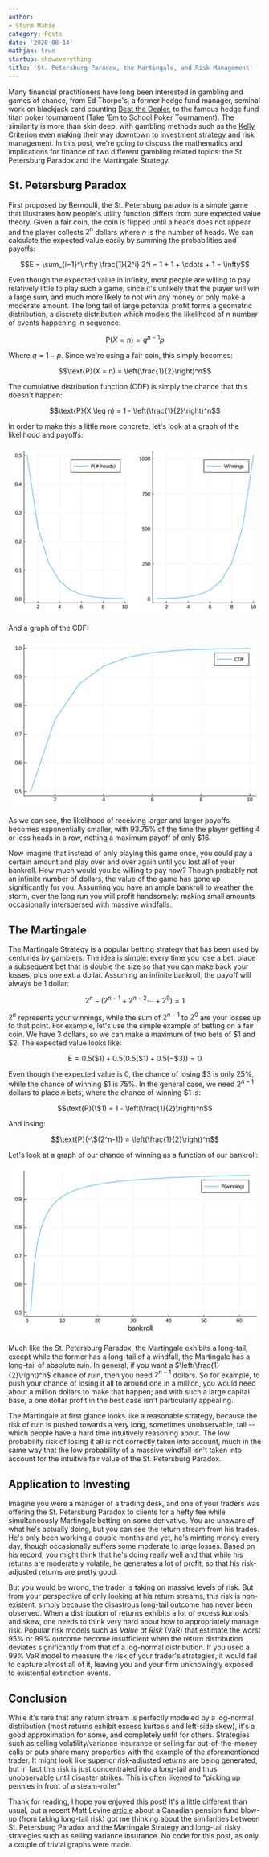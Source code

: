 ```yaml
---
author:
- Sturm Mabie
category: Posts
date: '2020-08-14'
mathjax: true
startup: showeverything
title: 'St. Petersburg Paradox, the Martingale, and Risk Management'
---
```


Many financial practitioners have long been interested in gambling and
games of chance, from Ed Thorpe\'s, a former hedge fund manager, seminal
work on blackjack card counting [Beat the
Dealer](https://www.amazon.com/Beat-Dealer-Winning-Strategy-Twenty-One/dp/0394703103),
to the famous hedge fund titan poker tournament (Take \'Em to School
Poker Tournament). The similarity is more than skin deep, with gambling
methods such as the [Kelly
Criterion](https://en.wikipedia.org/wiki/Kelly_criterion) even making
their way downtown to investment strategy and risk management. In this
post, we\'re going to discuss the mathematics and implications for
finance of two different gambling related topics: the St. Petersburg
Paradox and the Martingale Strategy.

St. Petersburg Paradox
----------------------

First proposed by Bernoulli, the St. Petersburg paradox is a simple game
that illustrates how people\'s utility function differs from pure
expected value theory. Given a fair coin, the coin is flipped until a
heads does not appear and the player collects $2^n$ dollars where $n$ is
the number of heads. We can calculate the expected value easily by
summing the probabilities and payoffs:

$$E = \sum_{i=1}^\infty \frac{1}{2^i} 2^i = 1 + 1 + \cdots + 1 = \infty$$

Even though the expected value in infinity, most people are willing to
pay relatively little to play such a game, since it\'s unlikely that the
player will win a large sum, and much more likely to not win any money
or only make a moderate amount. The long tail of large potential profit
forms a geometric distribution, a discrete distribution which models the
likelihood of $n$ number of events happening in sequence:

$$\text{P}(X = n) = q^{n-1}p$$

Where $q = 1 - p$. Since we\'re using a fair coin, this simply becomes:

$$\text{P}(X = n) = \left(\frac{1}{2}\right)^n$$

The cumulative distribution function (CDF) is simply the chance that
this doesn\'t happen:

$$\text{P}(X \leq n) = 1 - \left(\frac{1}{2}\right)^n$$

In order to make this a little more concrete, let\'s look at a graph of
the likelihood and payoffs:

![Payoff vs \# Heads](/assets/pwin.svg)

And a graph of the CDF:

![Payoff vs \# Heads](/assets/pcdf.svg)

As we can see, the likelihood of receiving larger and larger payoffs
becomes exponentially smaller, with 93.75% of the time the player
getting 4 or less heads in a row, netting a maximum payoff of only \$16.

Now imagine that instead of only playing this game once, you could pay a
certain amount and play over and over again until you lost all of your
bankroll. How much would you be willing to pay now? Though probably not
an infinite number of dollars, the value of the game has gone up
significantly for you. Assuming you have an ample bankroll to weather
the storm, over the long run you will profit handsomely: making small
amounts occasionally interspersed with massive windfalls.

The Martingale
--------------

The Martingale Strategy is a popular betting strategy that has been used
by centuries by gamblers. The idea is simple: every time you lose a bet,
place a subsequent bet that is double the size so that you can make back
your losses, plus one extra dollar. Assuming an infinite bankroll, the
payoff will always be 1 dollar:

$$2^n - (2^{n-1} + 2^{n-2} \cdots + 2^0) = 1$$

$2^n$ represents your winnings, while the sum of $2^{n-1}$ to $2^0$ are
your losses up to that point. For example, let\'s use the simple example
of betting on a fair coin. We have 3 dollars, so we can make a maximum
of two bets of \$1 and \$2. The expected value looks like:

$$ \text{E} = 0.5 (\$1) + 0.5 (0.5 (\$1) + 0.5 (-\$3)) = 0$$

Even though the expected value is 0, the chance of losing \$3 is only
25%, while the chance of winning \$1 is 75%. In the general case, we
need $2^{n-1}$ dollars to place $n$ bets, where the chance of winning
\$1 is:

$$\text{P}(\$1) = 1 - \left(\frac{1}{2}\right)^n$$

And losing:

$$\text{P}(-\$(2^n-1)) = \left(\frac{1}{2}\right)^n$$

Let\'s look at a graph of our chance of winning as a function of our
bankroll:

![Martingale](/assets/mp.svg)

Much like the St. Petersburg Paradox, the Martingale exhibits a
long-tail, except while the former has a long-tail of a windfall, the
Martingale has a long-tail of absolute ruin. In general, if you want a
$\left(\frac{1}{2}\right)^n$ chance of ruin, then you need $2^{n-1}$
dollars. So for example, to push your chance of losing it all to around
one in a million, you would need about a million dollars to make that
happen; and with such a large capital base, a one dollar profit in the
best case isn\'t particularly appealing.

The Martingale at first glance looks like a reasonable strategy, because
the risk of ruin is pushed towards a very long, sometimes unobservable,
tail -- which people have a hard time intuitively reasoning about. The
low probability risk of losing it all is not correctly taken into
account, much in the same way that the low probability of a massive
windfall isn\'t taken into account for the intuitive fair value of the
St. Petersburg Paradox.

Application to Investing
------------------------

Imagine you were a manager of a trading desk, and one of your traders
was offering the St. Petersburg Paradox to clients for a hefty fee while
simultaneously Martingale betting on some derivative. You are unaware of
what he\'s actually doing, but you can see the return stream from his
trades. He\'s only been working a couple months and yet, he\'s minting
money every day, though occasionally suffers some moderate to large
losses. Based on his record, you might think that he\'s doing really
well and that while his returns are moderately volatile, he generates a
lot of profit, so that his risk-adjusted returns are pretty good.

But you would be wrong, the trader is taking on massive levels of risk.
But from your perspective of only looking at his return streams, this
risk is non-existent, simply because the disastrous long-tail outcome
has never been observed. When a distribution of returns exhibits a lot
of excess kurtosis and skew, one needs to think very hard about how to
appropriately manage risk. Popular risk models such as *Value at Risk*
(VaR) that estimate the worst 95% or 99% outcome become insufficient
when the return distribution deviates significantly from that of a
log-normal distribution. If you used a 99% VaR model to measure the risk
of your trader\'s strategies, it would fail to capture almost all of it,
leaving you and your firm unknowingly exposed to existential extinction
events.

Conclusion
----------

While it\'s rare that any return stream is perfectly modeled by a
log-normal distribution (most returns exhibit excess kurtosis and
left-side skew), it\'s a good approximation for some, and completely
unfit for others. Strategies such as selling volatility/variance
insurance or selling far out-of-the-money calls or puts share many
properties with the example of the aforementioned trader. It might look
like superior risk-adjusted returns are being generated, but in fact
this risk is just concentrated into a long-tail and thus unobservable
until disaster strikes. This is often likened to \"picking up pennies in
front of a steam-roller\"

Thank for reading, I hope you enjoyed this post! It\'s a little
different than usual, but a recent Matt Levine
[article](https://www.bloomberg.com/opinion/articles/2020-06-25/the-government-wants-esg-out-of-pensions)
about a Canadian pension fund blow-up (from taking long-tail risk) got
me thinking about the similarities between St. Petersburg Paradox and
the Martingale Strategy and long-tail risky strategies such as selling
variance insurance. No code for this post, as only a couple of trivial
graphs were made.
